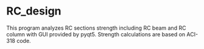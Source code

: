 # RC_design
This program analyzes RC sections strength including RC beam and RC column with GUI provided by pyqt5. Strength calculations are based on ACI-318 code.
